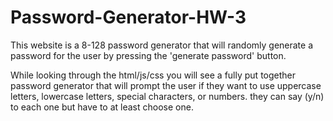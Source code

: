 # Password-Generator-HW-3

This website is a 8-128 password generator that will randomly generate a password for the user by pressing the 'generate password' button.

While looking through the html/js/css you will see a fully put together password generator that will prompt the user if they want to use uppercase letters, lowercase letters, special characters, or numbers. they can say (y/n) to each one but have to at least choose one.
